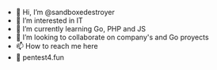 - 👋 Hi, I’m @sandboxedestroyer
- 👀 I’m interested in IT 
- 🌱 I’m currently learning Go, PHP and JS  
- 💞️ I’m looking to collaborate on company's and Go proyects
- 📫 How to reach me here
- 🌌 pentest4.fun

<!---
sandboxedestroyer/sandboxedestroyer is a ✨ special ✨ repository because its `README.md` (this file) appears on your GitHub profile.
You can click the Preview link to take a look at your changes.
--->
